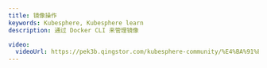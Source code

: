 ```yaml
---
title: 镜像操作
keywords: Kubesphere, Kubesphere learn
description: 通过 Docker CLI 来管理镜像

video: 
  videoUrl: https://pek3b.qingstor.com/kubesphere-community/%E4%BA%91%E5%8E%9F%E7%94%9F%E5%AE%9E%E6%88%98/11%E3%80%81%E5%AE%B9%E5%99%A8%E5%8C%96-%E5%91%BD%E4%BB%A4-%E9%95%9C%E5%83%8F%E6%93%8D%E4%BD%9C.mp4
---
```

